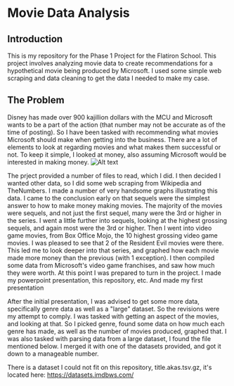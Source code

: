 # Movie Data Analysis
## Introduction
This is my repository for the Phase 1 Project for the Flatiron School. This project involves analyzing movie data to create recommendations for a hypothetical movie being produced
by Microsoft. I used some simple web scraping and data cleaning to get the data I needed to make my case.

## The Problem
Disney has made over 900 kajillion dollars with the MCU and Microsoft wants to be a part of the action (that number may not be accurate as of the time of posting). So I have been
tasked with recommending what movies Microsoft should make when getting into the business.
There are a lot of elements to look at regarding movies and what makes them successful or not. To keep it simple, I looked at money, also assuming Microsoft would be interested in making money.
![Alt text](https://tenor.com/view/shut-up-take-my-money-gif-6068097.gif)

The prject provided a number of files to read, which I did. I then decided I wanted other data, so I did some web scraping from Wikipedia and TheNumbers.
I made a number of very handsome graphs illustrating this data. 
I came to the conclusion early on that sequels were the simplest answer to how to make money making movies. The majority of the movies were sequels, and not just the first sequel, many were the 3rd or higher in the series.
I went a little further into sequels, looking at the highest grossing sequels, and again most were the 3rd or higher.
Then I went into video game movies, from Box Office Mojo, the 10 highest grossing video game movies. I was pleased to see that 2 of the Resident Evil movies were there.
This led me to look deeper into that series, and graphed how each movie made more money than the previous (with 1 exception).
I then compiled some data from Microsoft's video game franchises, and saw how much they were worth.
At this point I was prepared to turn in the project. I made my powerpoint presentation, this repository, etc. And made my first presentation

After the initial presentation, I was advised to get some more data, specifically genre data as well as a "large" dataset. So the revisions were my attempt to comply.
I was tasked with getting an aspect of the movies, and looking at that. So I picked genre, found some data on how much each genre has made, as well as the number of movies produced, graphed that.
I was also tasked with parsing data from a large dataset, I found the file mentioned below. I merged it with one of the datasets provided, and got it down to a manageable number.

There is a dataset I could not fit on this repository, title.akas.tsv.gz, it's located here:
https://datasets.imdbws.com/


